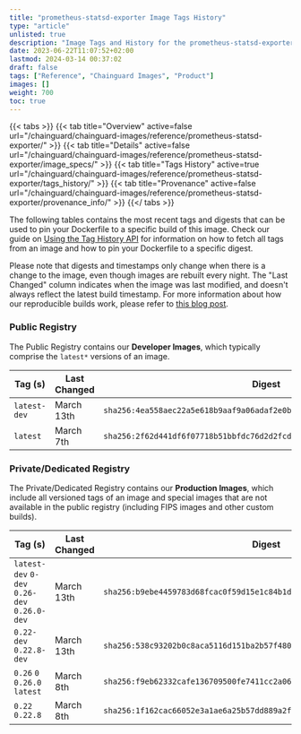 ```yaml
---
title: "prometheus-statsd-exporter Image Tags History"
type: "article"
unlisted: true
description: "Image Tags and History for the prometheus-statsd-exporter Chainguard Image"
date: 2023-06-22T11:07:52+02:00
lastmod: 2024-03-14 00:37:02
draft: false
tags: ["Reference", "Chainguard Images", "Product"]
images: []
weight: 700
toc: true
---
```


{{< tabs >}}
{{< tab title="Overview" active=false url="/chainguard/chainguard-images/reference/prometheus-statsd-exporter/" >}}
{{< tab title="Details" active=false url="/chainguard/chainguard-images/reference/prometheus-statsd-exporter/image_specs/" >}}
{{< tab title="Tags History" active=true url="/chainguard/chainguard-images/reference/prometheus-statsd-exporter/tags_history/" >}}
{{< tab title="Provenance" active=false url="/chainguard/chainguard-images/reference/prometheus-statsd-exporter/provenance_info/" >}}
{{</ tabs >}}

The following tables contains the most recent tags and digests that can be used to pin your Dockerfile to a specific build of this image. Check our guide on [Using the Tag History API](/chainguard/chainguard-images/using-the-tag-history-api/) for information on how to fetch all tags from an image and how to pin your Dockerfile to a specific digest.

Please note that digests and timestamps only change when there is a change to the image, even though images are rebuilt every night. The "Last Changed" column indicates when the image was last modified, and doesn't always reflect the latest build timestamp. For more information about how our reproducible builds work, please refer to [this blog post](https://www.chainguard.dev/unchained/reproducing-chainguards-reproducible-image-builds).

### Public Registry
The Public Registry contains our **Developer Images**, which typically comprise the `latest*` versions of an image.

| Tag (s)       | Last Changed | Digest                                                                    |
|---------------|--------------|---------------------------------------------------------------------------|
|  `latest-dev` | March 13th   | `sha256:4ea558aec22a5e618b9aaf9a06adaf2e0b12af4beac80a2ea4eafab361fb08b0` |
|  `latest`     | March 7th    | `sha256:2f62d441df6f07718b51bbfdc76d2d2fcddefbdf923a2ab7bf78c70ebfed8a5a` |


### Private/Dedicated Registry
The Private/Dedicated Registry contains our **Production Images**, which include all versioned tags of an image and special images that are not available in the public registry (including FIPS images and other custom builds).

| Tag (s)                                       | Last Changed | Digest                                                                    |
|-----------------------------------------------|--------------|---------------------------------------------------------------------------|
|  `latest-dev` `0-dev` `0.26-dev` `0.26.0-dev` | March 13th   | `sha256:b9ebe4459783d68fcac0f59d15e1c84b1d2df8b6247640ed98af13718b652545` |
|  `0.22-dev` `0.22.8-dev`                      | March 13th   | `sha256:538c93202b0c8aca5116d151ba2b57f4800783a2e4bab737951889f7f7541cb2` |
|  `0.26` `0` `0.26.0` `latest`                 | March 8th    | `sha256:f9eb62332cafe136709500fe7411cc2a062783f6b3b94a611215dc089e3a1357` |
|  `0.22` `0.22.8`                              | March 8th    | `sha256:1f162cac66052e3a1ae6a25b57dd889a2febc3963ec99101a8b4051702b84dcd` |


